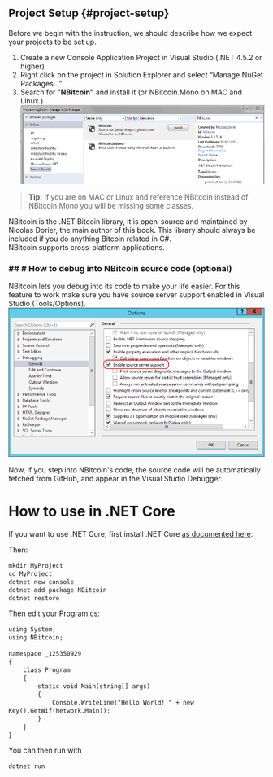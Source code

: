 ## Project Setup {#project-setup}

Before we begin with the instruction, we should describe how we expect your projects to be set up.

1.  Create a new Console Application Project in Visual Studio (.NET 4.5.2 or higher)
2.  Right click on the project in Solution Explorer and select “Manage NuGet Packages…”
3.  Search for “**NBitcoin”** and install it (or NBitcoin.Mono on MAC and Linux.)
![](../assets/nuget.png)  

> **Tip:** If you are on MAC or Linux and reference NBitcoin instead of NBitcoin.Mono you will be missing some classes.  

NBitcoin is the .NET Bitcoin library, it is open-source and maintained by Nicolas Dorier, the main author of this book.
This library should always be included if you do anything Bitcoin related in C#.  
NBitcoin supports cross-platform applications.  

### ## # How to debug into NBitcoin source code (optional)  

NBitcoin lets you debug into its code to make your life easier. For this feature to work make sure you have source server support enabled in Visual Studio (Tools/Options).   
![](../assets/visualstudio_enablesourceserversupport.png)  

Now, if you step into NBitcoin's code, the source code will be automatically fetched from GitHub, and appear in the Visual Studio Debugger.  

# How to use in .NET Core

If you want to use .NET Core, first install .NET Core [as documented here](https://www.microsoft.com/net/core#windowsvs2017).

Then:
```
mkdir MyProject
cd MyProject
dotnet new console
dotnet add package NBitcoin
dotnet restore
```
Then edit your Program.cs:
```
using System;
using NBitcoin;

namespace _125350929
{
    class Program
    {
        static void Main(string[] args)
        {
            Console.WriteLine("Hello World! " + new Key().GetWif(Network.Main));
        }
    }
}
```
You can then run with
```
dotnet run
```

